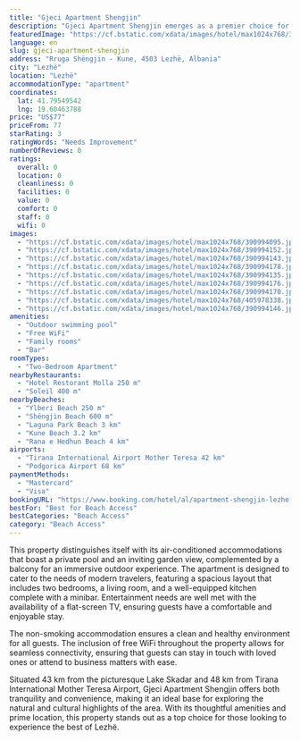 ```yaml
---
title: "Gjeci Apartment Shengjin"
description: "Gjeci Apartment Shengjin emerges as a premier choice for travelers seeking a blend of comfort and convenience in Lezhë."
featuredImage: "https://cf.bstatic.com/xdata/images/hotel/max1024x768/390994095.jpg?k=ec0828df2364ac9939952cce0ae6ae3b54de635c12168ea54f566832befbd7f5&o=&hp=1"
language: en
slug: gjeci-apartment-shengjin
address: "Rruga Shëngjin - Kune, 4503 Lezhë, Albania"
city: "Lezhë"
location: "Lezhë"
accommodationType: "apartment"
coordinates:
  lat: 41.79549542
  lng: 19.60463788
price: "US$77"
priceFrom: 77
starRating: 3
ratingWords: "Needs Improvement"
numberOfReviews: 0
ratings:
  overall: 0
  location: 0
  cleanliness: 0
  facilities: 0
  value: 0
  comfort: 0
  staff: 0
  wifi: 0
images:
  - "https://cf.bstatic.com/xdata/images/hotel/max1024x768/390994095.jpg?k=ec0828df2364ac9939952cce0ae6ae3b54de635c12168ea54f566832befbd7f5&o=&hp=1"
  - "https://cf.bstatic.com/xdata/images/hotel/max1024x768/390994152.jpg?k=72ff425037fee744f1c8df4c8b441bc5416009c71742300cf3ec27aa80483cec&o=&hp=1"
  - "https://cf.bstatic.com/xdata/images/hotel/max1024x768/390994143.jpg?k=0e187c9da4a42fca3ab7b79b1dcb85eb786e1f777f043f3e493ce8dffc93bbd9&o=&hp=1"
  - "https://cf.bstatic.com/xdata/images/hotel/max1024x768/390994178.jpg?k=170cd40ef089d3cd011445052cf4b88c6bdbd6b9a379d31d11941cc56aca4e27&o=&hp=1"
  - "https://cf.bstatic.com/xdata/images/hotel/max1024x768/390994135.jpg?k=ca62d4648a63dc97d35f342fed0e09f757e4d592246bfd921af1a3291efeee13&o=&hp=1"
  - "https://cf.bstatic.com/xdata/images/hotel/max1024x768/390994176.jpg?k=23bf2da52247933dbca87971392b54c8186f367e309d397387a6dae5f6cc225c&o=&hp=1"
  - "https://cf.bstatic.com/xdata/images/hotel/max1024x768/390994170.jpg?k=2574d695b8b25c0921b20264b4d0abd688f69ba5043e2e6be00b9269ddd6ee96&o=&hp=1"
  - "https://cf.bstatic.com/xdata/images/hotel/max1024x768/405978338.jpg?k=c4de9314a930506577a9088ce956711e3eb13a4d49590eb946115efd447c7e0e&o=&hp=1"
  - "https://cf.bstatic.com/xdata/images/hotel/max1024x768/390994146.jpg?k=b7b55024c355a3182cbe25bf137aec6e7f9e843758eaa4dce93aa9afb74ab71c&o=&hp=1"
amenities:
  - "Outdoor swimming pool"
  - "Free WiFi"
  - "Family rooms"
  - "Bar"
roomTypes:
  - "Two-Bedroom Apartment"
nearbyRestaurants:
  - "Hotel Restorant Molla 250 m"
  - "Soleil 400 m"
nearbyBeaches:
  - "Ylberi Beach 250 m"
  - "Shëngjin Beach 600 m"
  - "Laguna Park Beach 3 km"
  - "Kune Beach 3.2 km"
  - "Rana e Hedhun Beach 4 km"
airports:
  - "Tirana International Airport Mother Teresa 42 km"
  - "Podgorica Airport 68 km"
paymentMethods:
  - "Mastercard"
  - "Visa"
bookingURL: "https://www.booking.com/hotel/al/apartment-shengjin-lezhe.en-gb.html?aid=8035640"
bestFor: "Best for Beach Access"
bestCategories: "Beach Access"
category: "Beach Access"
---
```


This property distinguishes itself with its air-conditioned accommodations that boast a private pool and an inviting garden view, complemented by a balcony for an immersive outdoor experience. The apartment is designed to cater to the needs of modern travelers, featuring a spacious layout that includes two bedrooms, a living room, and a well-equipped kitchen complete with a minibar. Entertainment needs are well met with the availability of a flat-screen TV, ensuring guests have a comfortable and enjoyable stay.

The non-smoking accommodation ensures a clean and healthy environment for all guests. The inclusion of free WiFi throughout the property allows for seamless connectivity, ensuring that guests can stay in touch with loved ones or attend to business matters with ease.

Situated 43 km from the picturesque Lake Skadar and 48 km from Tirana International Mother Teresa Airport, Gjeci Apartment Shengjin offers both tranquility and convenience, making it an ideal base for exploring the natural and cultural highlights of the area. With its thoughtful amenities and prime location, this property stands out as a top choice for those looking to experience the best of Lezhë.